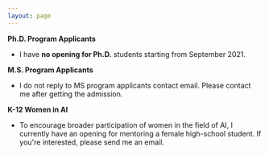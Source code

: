 ```yaml
---
layout: page
---
```


**Ph.D. Program Applicants**
- I have **no opening for Ph.D.** students starting from September 2021.
<!--- --I'm looking for highly motivated Ph.D. students starting from Sept. 2021. **You do not need to send me a contact email**. Directly apply to Rutgers Graduate Admissions and (1) put my name in your application as a professor who you would like to work with, and (2) choose ML as the area of your primary interest.---->

**M.S. Program Applicants**
- I do not reply to MS program applicants contact email. Please contact me after getting the admission.

<!--
**Research Internship**
- I have openings for exceptional and highly-motivated undergraduate/master students who qualify the following requirements:
    1. be familiar with fundamental concepts in machine learning and deep learning
    2. be skillful in either PyTorch or TensorFlow programming with some project experience.
    3. be familiar with probabilistic generative models (VAEs) and reinforcement learning
- I'm looking for interns who can work at least 6 months. It takes at least 4 months to process the visa. Let me know from when you can start considering this. Things could be easier if you can be self-funded. But, even if you can't, there could still be a chance. Please contact me with your CV and transcript.
-->

**K-12 Women in AI**  
- To encourage broader participation of women in the field of AI, I currently have an opening for mentoring a female high-school student. If you're interested, please send me an email.